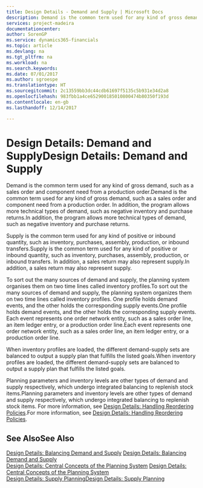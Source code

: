 ```yaml
---
title: Design Details - Demand and Supply | Microsoft Docs
description: Demand is the common term used for any kind of gross demand, such as a sales order and component need from a production order. In addition, the program allows more technical types of demand, such as negative inventory and purchase returns.
services: project-madeira
documentationcenter: 
author: SorenGP
ms.service: dynamics365-financials
ms.topic: article
ms.devlang: na
ms.tgt_pltfrm: na
ms.workload: na
ms.search.keywords: 
ms.date: 07/01/2017
ms.author: sgroespe
ms.translationtype: HT
ms.sourcegitcommit: 2c13559bb3dc44cdb61697f5135c5b931e34d2a8
ms.openlocfilehash: 983fbb1a4ce652900185010800474b80350f193d
ms.contentlocale: en-gb
ms.lasthandoff: 12/14/2017

---
```

# <a name="design-details-demand-and-supply"></a><span data-ttu-id="fb0ad-104">Design Details: Demand and Supply</span><span class="sxs-lookup"><span data-stu-id="fb0ad-104">Design Details: Demand and Supply</span></span>
<span data-ttu-id="fb0ad-105">Demand is the common term used for any kind of gross demand, such as a sales order and component need from a production order.</span><span class="sxs-lookup"><span data-stu-id="fb0ad-105">Demand is the common term used for any kind of gross demand, such as a sales order and component need from a production order.</span></span> <span data-ttu-id="fb0ad-106">In addition, the program allows more technical types of demand, such as negative inventory and purchase returns.</span><span class="sxs-lookup"><span data-stu-id="fb0ad-106">In addition, the program allows more technical types of demand, such as negative inventory and purchase returns.</span></span>  
  
 <span data-ttu-id="fb0ad-107">Supply is the common term used for any kind of positive or inbound quantity, such as inventory, purchases, assembly, production, or inbound transfers.</span><span class="sxs-lookup"><span data-stu-id="fb0ad-107">Supply is the common term used for any kind of positive or inbound quantity, such as inventory, purchases, assembly, production, or inbound transfers.</span></span> <span data-ttu-id="fb0ad-108">In addition, a sales return may also represent supply.</span><span class="sxs-lookup"><span data-stu-id="fb0ad-108">In addition, a sales return may also represent supply.</span></span>  
  
 <span data-ttu-id="fb0ad-109">To sort out the many sources of demand and supply, the planning system organises them on two time lines called inventory profiles.</span><span class="sxs-lookup"><span data-stu-id="fb0ad-109">To sort out the many sources of demand and supply, the planning system organizes them on two time lines called inventory profiles.</span></span> <span data-ttu-id="fb0ad-110">One profile holds demand events, and the other holds the corresponding supply events.</span><span class="sxs-lookup"><span data-stu-id="fb0ad-110">One profile holds demand events, and the other holds the corresponding supply events.</span></span> <span data-ttu-id="fb0ad-111">Each event represents one order network entity, such as a sales order line, an item ledger entry, or a production order line.</span><span class="sxs-lookup"><span data-stu-id="fb0ad-111">Each event represents one order network entity, such as a sales order line, an item ledger entry, or a production order line.</span></span>  
  
 <span data-ttu-id="fb0ad-112">When inventory profiles are loaded, the different demand-supply sets are balanced to output a supply plan that fulfills the listed goals.</span><span class="sxs-lookup"><span data-stu-id="fb0ad-112">When inventory profiles are loaded, the different demand-supply sets are balanced to output a supply plan that fulfills the listed goals.</span></span>  
  
 <span data-ttu-id="fb0ad-113">Planning parameters and inventory levels are other types of demand and supply respectively, which undergo integrated balancing to replenish stock items.</span><span class="sxs-lookup"><span data-stu-id="fb0ad-113">Planning parameters and inventory levels are other types of demand and supply respectively, which undergo integrated balancing to replenish stock items.</span></span> <span data-ttu-id="fb0ad-114">For more information, see [Design Details: Handling Reordering Policies](design-details-handling-reordering-policies.md).</span><span class="sxs-lookup"><span data-stu-id="fb0ad-114">For more information, see [Design Details: Handling Reordering Policies](design-details-handling-reordering-policies.md).</span></span>  
  
## <a name="see-also"></a><span data-ttu-id="fb0ad-115">See Also</span><span class="sxs-lookup"><span data-stu-id="fb0ad-115">See Also</span></span>  
 <span data-ttu-id="fb0ad-116">[Design Details: Balancing Demand and Supply](design-details-balancing-demand-and-supply.md) </span><span class="sxs-lookup"><span data-stu-id="fb0ad-116">[Design Details: Balancing Demand and Supply](design-details-balancing-demand-and-supply.md) </span></span>  
 <span data-ttu-id="fb0ad-117">[Design Details: Central Concepts of the Planning System](design-details-central-concepts-of-the-planning-system.md) </span><span class="sxs-lookup"><span data-stu-id="fb0ad-117">[Design Details: Central Concepts of the Planning System](design-details-central-concepts-of-the-planning-system.md) </span></span>  
 [<span data-ttu-id="fb0ad-118">Design Details: Supply Planning</span><span class="sxs-lookup"><span data-stu-id="fb0ad-118">Design Details: Supply Planning</span></span>](design-details-supply-planning.md)
